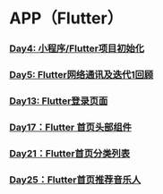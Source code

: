 # APP（Flutter）

### [Day4: 小程序/Flutter项目初始化](../mp/day4-init-mp-and-flutter-project.md)
### [Day5: Flutter网络通讯及迭代1回顾](../app/day5-flutter-http-and-review-sprint1.md)
### [Day13: Flutter登录页面](../app/day13-app-login-page.md)
### [Day17：Flutter 首页头部组件](../app/day17-flutter-homepage-header-widget.md)
### [Day21：Flutter首页分类列表](../app/day21-app-homepage-category-banner.md)
### [Day25：Flutter首页推荐音乐人](../app/day25-flutter-homepage-musician-banner.md)
